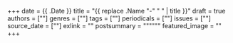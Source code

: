 +++
date = {{ .Date }}
title = "{{ replace .Name "-" " " | title }}"
draft = true
authors = [""]
genres = [""]
tags = [""]
periodicals = [""]
issues = [""]
source_date = [""]
exlink = ""
postsummary = """"""
featured_image = ""
+++
